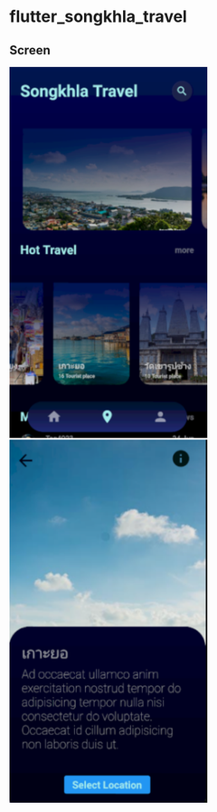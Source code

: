 # flutter_songkhla_travel

## Screen 
<img src="https://github.com/ton4023/flutter_songkhla_travel/blob/main/lib/screenshort/Selection_001.png" width="350" alt="image">
<img src="https://github.com/ton4023/flutter_songkhla_travel/blob/main/lib/screenshort/Selection_002.png" width="350" alt="image">
